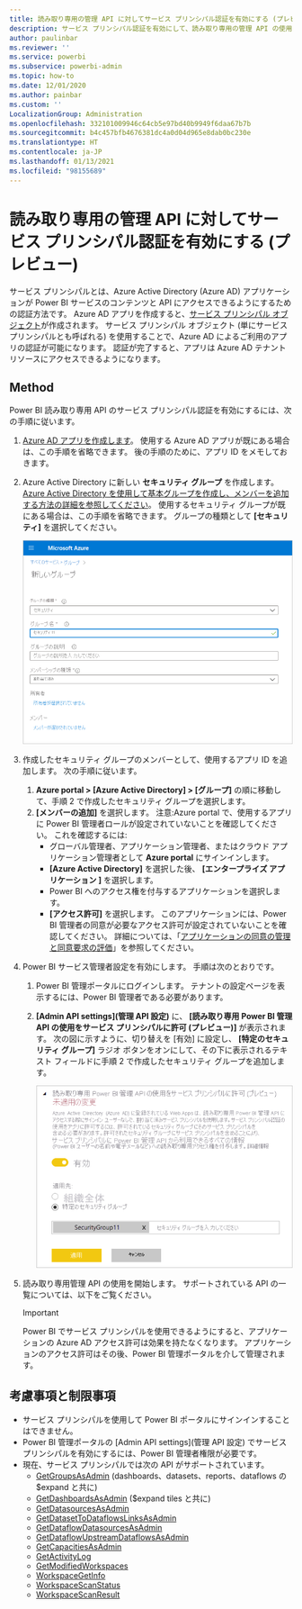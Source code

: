 ```yaml
---
title: 読み取り専用の管理 API に対してサービス プリンシパル認証を有効にする (プレビュー)
description: サービス プリンシパル認証を有効にして、読み取り専用の管理 API の使用を許可する方法について説明します。
author: paulinbar
ms.reviewer: ''
ms.service: powerbi
ms.subservice: powerbi-admin
ms.topic: how-to
ms.date: 12/01/2020
ms.author: painbar
ms.custom: ''
LocalizationGroup: Administration
ms.openlocfilehash: 332101009946c64cb5e97bd40b9949f6daa67b7b
ms.sourcegitcommit: b4c457bfb4676381dc4a0d04d965e8dab0bc230e
ms.translationtype: HT
ms.contentlocale: ja-JP
ms.lasthandoff: 01/13/2021
ms.locfileid: "98155689"
---
```

# <a name="enable-service-principal-authentication-for-read-only-admin-apis-preview"></a>読み取り専用の管理 API に対してサービス プリンシパル認証を有効にする (プレビュー)

サービス プリンシパルとは、Azure Active Directory (Azure AD) アプリケーションが Power BI サービスのコンテンツと API にアクセスできるようにするための認証方法です。
Azure AD アプリを作成すると、[サービス プリンシパル オブジェクト](https://docs.microsoft.com/azure/active-directory/develop/app-objects-and-service-principals#service-principal-object)が作成されます。 サービス プリンシパル オブジェクト (単にサービス プリンシパルとも呼ばれる) を使用することで、Azure AD によるご利用のアプリの認証が可能になります。 認証が完了すると、アプリは Azure AD テナント リソースにアクセスできるようになります。

## <a name="method"></a>Method

Power BI 読み取り専用 API のサービス プリンシパル認証を有効にするには、次の手順に従います。

1. [Azure AD アプリを作成します](https://docs.microsoft.com/azure/active-directory/develop/howto-create-service-principal-portal)。 使用する Azure AD アプリが既にある場合は、この手順を省略できます。 後の手順のために、アプリ ID をメモしておきます。 
2. Azure Active Directory に新しい **セキュリティ グループ** を作成します。 [Azure Active Directory を使用して基本グループを作成し、メンバーを追加する方法の詳細を参照してください](https://docs.microsoft.com/azure/active-directory/fundamentals/active-directory-groups-create-azure-portal)。 使用するセキュリティ グループが既にある場合は、この手順を省略できます。
    グループの種類として **[セキュリティ]** を選択してください。

    ![Azure portal の新しいグループの作成ダイアログのスクリーンショット。](media/read-only-apis-service-principal-auth/azure-portal-new-group-dialog.png)

3. 作成したセキュリティ グループのメンバーとして、使用するアプリ ID を追加します。 次の手順に従います。
    1. **Azure portal > [Azure Active Directory] > [グループ]** の順に移動して、手順 2 で作成したセキュリティ グループを選択します。
    1. **[メンバーの追加]** を選択します。
    注意:Azure portal で、使用するアプリに Power BI 管理者ロールが設定されていないことを確認してください。 これを確認するには: 
       * グローバル管理者、アプリケーション管理者、またはクラウド アプリケーション管理者として **Azure portal** にサインインします。 
        * **[Azure Active Directory]** を選択した後、 **[エンタープライズ アプリケーション ]** を選択します。 
        * Power BI へのアクセス権を付与するアプリケーションを選択します。 
        * **[アクセス許可]** を選択します。 このアプリケーションには、Power BI 管理者の同意が必要なアクセス許可が設定されていないことを確認してください。 詳細については、「[アプリケーションの同意の管理と同意要求の評価](https://docs.microsoft.com/azure/active-directory/manage-apps/manage-consent-requests)」を参照してください。 
4. Power BI サービス管理者設定を有効にします。 手順は次のとおりです。
    1. Power BI 管理ポータルにログインします。 テナントの設定ページを表示するには、Power BI 管理者である必要があります。
    1. **[Admin API settings]\(管理 API 設定\)** に、 **[読み取り専用 Power BI 管理 API の使用をサービス プリンシパルに許可 (プレビュー)]** が表示されます。 次の図に示すように、切り替えを [有効] に設定し、 **[特定のセキュリティ グループ]** ラジオ ボタンをオンにして、その下に表示されるテキスト フィールドに手順 2 で作成したセキュリティ グループを追加します。

        ![サービス プリンシパルのテナント設定を許可するスクリーンショット。](media/read-only-apis-service-principal-auth/allow-service-principals-tenant-setting.png)

 5. 読み取り専用管理 API の使用を開始します。 サポートされている API の一覧については、以下をご覧ください。

    >[!IMPORTANT]
    >Power BI でサービス プリンシパルを使用できるようにすると、アプリケーションの Azure AD アクセス許可は効果を持たなくなります。 アプリケーションのアクセス許可はその後、Power BI 管理ポータルを介して管理されます。

## <a name="considerations-and-limitations"></a>考慮事項と制限事項
* サービス プリンシパルを使用して Power BI ポータルにサインインすることはできません。
* Power BI 管理ポータルの [Admin API settings]\(管理 API 設定\) でサービス プリンシパルを有効にするには、Power BI 管理者権限が必要です。
* 現在、サービス プリンシパルでは次の API がサポートされています。
    * [GetGroupsAsAdmin](https://docs.microsoft.com/rest/api/power-bi/admin/groups_getgroupsasadmin) (dashboards、datasets、reports、dataflows の $expand と共に) 
    * [GetDashboardsAsAdmin](https://docs.microsoft.com/rest/api/power-bi/admin/dashboards_getdashboardsasadmin) ($expand tiles と共に)
    * [GetDatasourcesAsAdmin](https://docs.microsoft.com/rest/api/power-bi/admin/datasets_getdatasourcesasadmin) 
    * [GetDatasetToDataflowsLinksAsAdmin](https://docs.microsoft.com/rest/api/power-bi/admin/datasets_getdatasettodataflowslinksingroupasadmin)
    * [GetDataflowDatasourcesAsAdmin](https://docs.microsoft.com/rest/api/power-bi/admin/dataflows_getdataflowdatasourcesasadmin) 
    * [GetDataflowUpstreamDataflowsAsAdmin](https://docs.microsoft.com/rest/api/power-bi/admin/dataflows_getupstreamdataflowsingroupasadmin) 
    * [GetCapacitiesAsAdmin](https://docs.microsoft.com/rest/api/power-bi/admin/getcapacitiesasadmin)
    * [GetActivityLog](https://docs.microsoft.com/rest/api/power-bi/admin/getactivityevents)
    * [GetModifiedWorkspaces](https://docs.microsoft.com/rest/api/power-bi/admin/workspaceinfo_getmodifiedworkspaces)
    * [WorkspaceGetInfo](https://docs.microsoft.com/rest/api/power-bi/admin/workspaceinfo_postworkspaceinfo)
    * [WorkspaceScanStatus](https://docs.microsoft.com/rest/api/power-bi/admin/workspaceinfo_getscanstatus)
    * [WorkspaceScanResult](https://docs.microsoft.com/rest/api/power-bi/admin/workspaceinfo_getscanresult)
